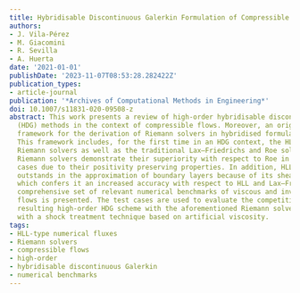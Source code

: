 ```yaml
---
title: Hybridisable Discontinuous Galerkin Formulation of Compressible Flows
authors:
- J. Vila-Pérez
- M. Giacomini
- R. Sevilla
- A. Huerta
date: '2021-01-01'
publishDate: '2023-11-07T08:53:28.282422Z'
publication_types:
- article-journal
publication: '*Archives of Computational Methods in Engineering*'
doi: 10.1007/s11831-020-09508-z
abstract: This work presents a review of high-order hybridisable discontinuous Galerkin
  (HDG) methods in the context of compressible flows. Moreover, an original unified
  framework for the derivation of Riemann solvers in hybridised formulations is proposed.
  This framework includes, for the first time in an HDG context, the HLL and HLLEM
  Riemann solvers as well as the traditional Lax–Friedrichs and Roe solvers. HLL-type
  Riemann solvers demonstrate their superiority with respect to Roe in supersonic
  cases due to their positivity preserving properties. In addition, HLLEM specifically
  outstands in the approximation of boundary layers because of its shear preservation,
  which confers it an increased accuracy with respect to HLL and Lax–Friedrichs. A
  comprehensive set of relevant numerical benchmarks of viscous and inviscid compressible
  flows is presented. The test cases are used to evaluate the competitiveness of the
  resulting high-order HDG scheme with the aforementioned Riemann solvers and equipped
  with a shock treatment technique based on artificial viscosity.
tags:
- HLL-type numerical fluxes
- Riemann solvers
- compressible flows
- high-order
- hybridisable discontinuous Galerkin
- numerical benchmarks
---
```

